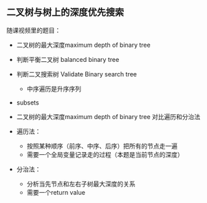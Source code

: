 ##  二叉树与树上的深度优先搜索

随课视频里的题目：
- 二叉树的最大深度maximum depth of binary tree
- 判断平衡二叉树 balanced binary tree
- 判断二叉搜索树 Validate Binary search tree
    - 中序遍历是升序序列
- subsets

- 二叉树的最大深度maximum depth of binary tree
对比遍历和分治法
- 遍历法：
    - 按照某种顺序（前序、中序、后序）把所有的节点走一遍
    - 需要一个全局变量记录走的过程（本题是当前节点的深度）
- 分治法：
    - 分析当先节点和左右子树最大深度的关系
    - 需要一个return value 
    



